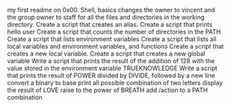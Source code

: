 my first readme on 0x00. Shell, basics
 changes the owner to vincent and the group owner to staff for all the files and directories in the working directory.
Create a script that creates an alias.
Create a script that prints hello user
Create a script that counts the number of directories in the PATH
Create a script that lists environment variables
Create a script that lists all local variables and environment variables, and functions
Create a script that creates a new local variable.
Create a script that creates a new global variable 
Write a script that prints the result of the addition of 128 with the value stored in the environment variable TRUEKNOWLEDGE
Write a script that prints the result of POWER divided by DIVIDE, followed by a new line
convert a binary to base
print all possible combination of two letters
display the result of LOVE  raise to the power of BREATH
add /action to a PATH
combination
